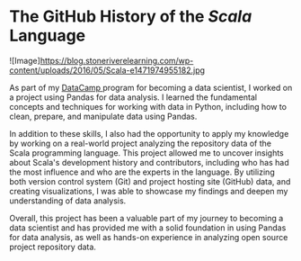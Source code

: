 # The GitHub History of the *Scala* Language

![Image]https://blog.stoneriverelearning.com/wp-content/uploads/2016/05/Scala-e1471974955182.jpg

As part of my [ DataCamp ](https://www.datacamp.com/profile/andreigegliuk) program for becoming a data scientist, I worked on a project using Pandas for data analysis. 
I learned the fundamental concepts and techniques for working with data in Python, including how to clean, prepare, and manipulate data using Pandas.

In addition to these skills, I also had the opportunity to apply my knowledge by working on a real-world project analyzing the repository data of the Scala programming language. 
This project allowed me to uncover insights about Scala's development history and contributors, including who has had the most influence and who are the experts in the language. 
By utilizing both version control system (Git) and project hosting site (GitHub) data, and creating visualizations, I was able to showcase my findings and deepen my understanding of data analysis.

Overall, this project has been a valuable part of my journey to becoming a data scientist and has provided me with a solid foundation in using Pandas for data analysis, as well as hands-on experience in analyzing open source project repository data.
